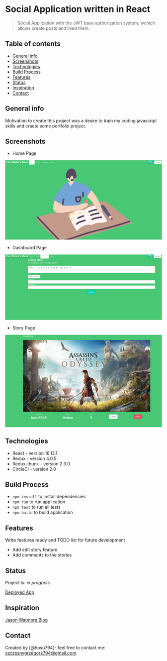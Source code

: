 # Social Application written in React
> Social Application with the JWT base authorization system, wchich allows create posts and liked them. 

## Table of contents
* [General info](#general-info)
* [Screenshots](#screenshots)
* [Technologies](#technologies)
* [Build Process](#setup)
* [Features](#features)
* [Status](#status)
* [Inspiration](#inspiration)
* [Contact](#contact)

## General info
Motivation to create this project was a desire to train my coding javascript skills and craete some portfolio project.

## Screenshots

* Home Page

![Home Page](./images/image.png)

* Dashboard Page

![Dashboard Page](./images/image2.png)

* Story Page

![Story Page](./images/image3.png)

## Technologies
* React - version 16.13.1
* Redux - version 4.0.5
* Redux-thunk - version 2.3.0
* CircleCi - version 2.0

## Build Process
- `npm install` to install dependencies
- `npm run` to run application
- `npm test` to run all tests
- `npm build` to build application


## Features
Write features ready and TODO list for future development
- Add edit story feature
- Add comments to the stories 


## Status
Project is: _in progress_

[Deployed App](https://mind-writer-client.herokuapp.com)

## Inspiration
[Jason Watmore Blog](https://jasonwatmore.com/post/2019/04/06/react-jwt-authentication-tutorial-example)

## Contact
Created by [@hosu794]- feel free to contact me: szczesnygrzegorz794@gmail.com.
